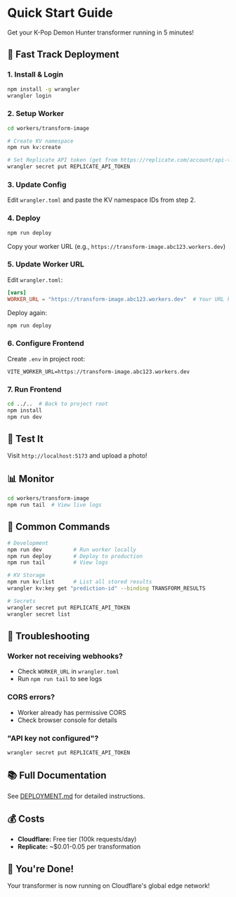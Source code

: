 # Quick Start Guide

Get your K-Pop Demon Hunter transformer running in 5 minutes!

## 🚀 Fast Track Deployment

### 1. Install & Login
```bash
npm install -g wrangler
wrangler login
```

### 2. Setup Worker
```bash
cd workers/transform-image

# Create KV namespace
npm run kv:create

# Set Replicate API token (get from https://replicate.com/account/api-tokens)
wrangler secret put REPLICATE_API_TOKEN
```

### 3. Update Config
Edit `wrangler.toml` and paste the KV namespace IDs from step 2.

### 4. Deploy
```bash
npm run deploy
```

Copy your worker URL (e.g., `https://transform-image.abc123.workers.dev`)

### 5. Update Worker URL
Edit `wrangler.toml`:
```toml
[vars]
WORKER_URL = "https://transform-image.abc123.workers.dev"  # Your URL here
```

Deploy again:
```bash
npm run deploy
```

### 6. Configure Frontend
Create `.env` in project root:
```env
VITE_WORKER_URL=https://transform-image.abc123.workers.dev
```

### 7. Run Frontend
```bash
cd ../..  # Back to project root
npm install
npm run dev
```

## 🧪 Test It

Visit `http://localhost:5173` and upload a photo!

## 📊 Monitor

```bash
cd workers/transform-image
npm run tail  # View live logs
```

## 🔧 Common Commands

```bash
# Development
npm run dev          # Run worker locally
npm run deploy       # Deploy to production
npm run tail         # View logs

# KV Storage
npm run kv:list      # List all stored results
wrangler kv:key get "prediction-id" --binding TRANSFORM_RESULTS

# Secrets
wrangler secret put REPLICATE_API_TOKEN
wrangler secret list
```

## 🐛 Troubleshooting

### Worker not receiving webhooks?
- Check `WORKER_URL` in `wrangler.toml`
- Run `npm run tail` to see logs

### CORS errors?
- Worker already has permissive CORS
- Check browser console for details

### "API key not configured"?
```bash
wrangler secret put REPLICATE_API_TOKEN
```

## 📚 Full Documentation

See [DEPLOYMENT.md](../DEPLOYMENT.md) for detailed instructions.

## 💰 Costs

- **Cloudflare:** Free tier (100k requests/day)
- **Replicate:** ~$0.01-0.05 per transformation

## 🎉 You're Done!

Your transformer is now running on Cloudflare's global edge network!
